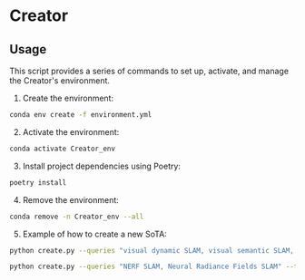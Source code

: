 # Creator

## Usage

This script provides a series of commands to set up, activate, and manage the Creator's environment.

1. Create the environment:

```bash
conda env create -f environment.yml
```

2. Activate the environment:

```bash
conda activate Creator_env
```

3. Install project dependencies using Poetry:

```bash
poetry install
```

4. Remove the environment:

```bash
conda remove -n Creator_env --all
```

5. Example of how to create a new SoTA:

```bash
python create.py --queries "visual dynamic SLAM, visual semantic SLAM, semantic aware dynamic SLAM, semantic SLAM for embedded system" --total_papers 100 --title "Semantic SLAM Survey"
```

```bash
python create.py --queries "NERF SLAM, Neural Radiance Fields SLAM" --total_papers 100 --title "NeRF SLAM"
```
